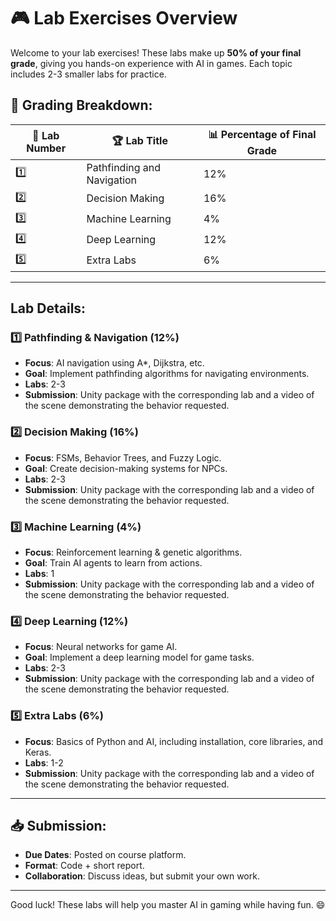 # 🎮 Lab Exercises Overview

Welcome to your lab exercises! These labs make up **50% of your final grade**, giving you hands-on experience with AI in games. Each topic includes 2-3 smaller labs for practice.

## 📝 Grading Breakdown:
| 🧠 Lab Number  | 🏆 Lab Title                  | 📊 Percentage of Final Grade |
|---------------|-------------------------------|----------------------------|
| 1️⃣           | Pathfinding and Navigation     | 12%                        |
| 2️⃣           | Decision Making                | 16%                        |
| 3️⃣           | Machine Learning               | 4%                         |
| 4️⃣           | Deep Learning                  | 12%                        |
| 5️⃣           | Extra Labs                     | 6%                         |

---

## Lab Details:

### 1️⃣ Pathfinding & Navigation (12%)
- **Focus**: AI navigation using A*, Dijkstra, etc.
- **Goal**: Implement pathfinding algorithms for navigating environments.
- **Labs**: 2-3
- **Submission**: Unity package with the corresponding lab and a video of the scene demonstrating the behavior requested.

### 2️⃣ Decision Making (16%)
- **Focus**: FSMs, Behavior Trees, and Fuzzy Logic.
- **Goal**: Create decision-making systems for NPCs.
- **Labs**: 2-3
- **Submission**: Unity package with the corresponding lab and a video of the scene demonstrating the behavior requested.

### 3️⃣ Machine Learning (4%)
- **Focus**: Reinforcement learning & genetic algorithms.
- **Goal**: Train AI agents to learn from actions.
- **Labs**: 1
- **Submission**: Unity package with the corresponding lab and a video of the scene demonstrating the behavior requested.

### 4️⃣ Deep Learning (12%)
- **Focus**: Neural networks for game AI.
- **Goal**: Implement a deep learning model for game tasks.
- **Labs**: 2-3
- **Submission**: Unity package with the corresponding lab and a video of the scene demonstrating the behavior requested.

### 5️⃣ Extra Labs (6%)
- **Focus**: Basics of Python and AI, including installation, core libraries, and Keras.
- **Labs**: 1-2
- **Submission**: Unity package with the corresponding lab and a video of the scene demonstrating the behavior requested.

---

## 📥 Submission:
- **Due Dates**: Posted on course platform.
- **Format**: Code + short report.
- **Collaboration**: Discuss ideas, but submit your own work.

---

Good luck! These labs will help you master AI in gaming while having fun. 😄
